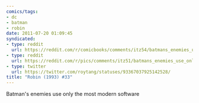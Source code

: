 ```yaml
---
comics/tags: 
- dc 
- batman
- robin
date: 2011-07-20 01:09:45
syndicated:
- type: reddit
  url: https://reddit.com/r/comicbooks/comments/itz54/batmans_enemies_use_only_the_most_modern_software/
- type: reddit
  url: https://reddit.com/r/pics/comments/itz51/batmans_enemies_use_only_the_most_modern_software/
- type: twitter
  url: https://twitter.com/roytang/statuses/93367037925142528/
title: "Robin (1993) #33"
---
```


Batman's enemies use only the most modern software